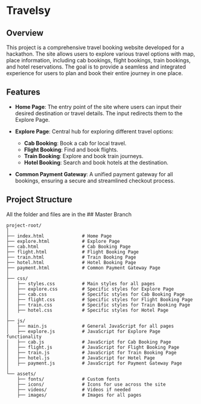 # Travelsy

## Overview

This project is a comprehensive travel booking website developed for a hackathon. The site allows users to explore various travel options with map, place information, including cab bookings, flight bookings, train bookings, and hotel reservations. The goal is to provide a seamless and integrated experience for users to plan and book their entire journey in one place.

## Features

- **Home Page**: The entry point of the site where users can input their desired destination or travel details. The input redirects them to the Explore Page.
  
- **Explore Page**: Central hub for exploring different travel options:
  - **Cab Booking**: Book a cab for local travel.
  - **Flight Booking**: Find and book flights.
  - **Train Booking**: Explore and book train journeys.
  - **Hotel Booking**: Search and book hotels at the destination.

- **Common Payment Gateway**: A unified payment gateway for all bookings, ensuring a secure and streamlined checkout process.

## Project Structure

All the folder and files are in the ## Master Branch

```plaintext
project-root/
│
├── index.html              # Home Page
├── explore.html            # Explore Page
├── cab.html                # Cab Booking Page
├── flight.html             # Flight Booking Page
├── train.html              # Train Booking Page
├── hotel.html              # Hotel Booking Page
├── payment.html            # Common Payment Gateway Page
│
├── css/
│   ├── styles.css          # Main styles for all pages
│   ├── explore.css         # Specific styles for Explore Page
│   ├── cab.css             # Specific styles for Cab Booking Page
│   ├── flight.css          # Specific styles for Flight Booking Page
│   ├── train.css           # Specific styles for Train Booking Page
│   ├── hotel.css           # Specific styles for Hotel Page
│
├── js/
│   ├── main.js             # General JavaScript for all pages
│   ├── explore.js          # JavaScript for Explore Page functionality
│   ├── cab.js              # JavaScript for Cab Booking Page
│   ├── flight.js           # JavaScript for Flight Booking Page
│   ├── train.js            # JavaScript for Train Booking Page
│   ├── hotel.js            # JavaScript for Hotel Page
│   ├── payment.js          # JavaScript for Payment Gateway Page
│
└── assets/
    ├── fonts/              # Custom fonts
    ├── icons/              # Icons for use across the site
    ├── videos/             # Videos if needed
    ├── images/             # Images for all pages 
